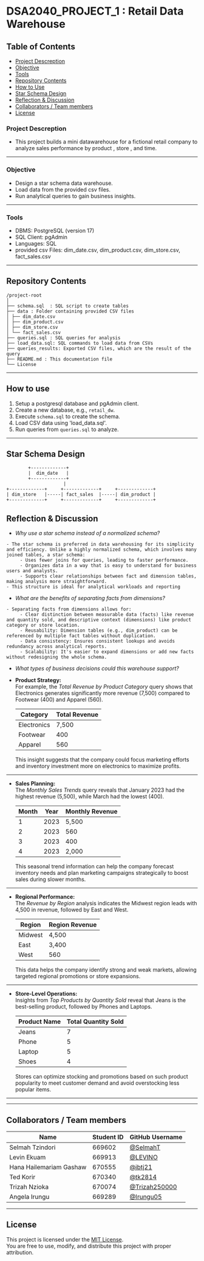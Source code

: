# DSA2040_PROJECT_1 : Retail Data Warehouse
## Table of Contents
- [Project Descreption](#project-descreption)  
- [Objective](#objective)  
- [Tools](#tools)  
- [Repository Contents](#repository-contents)
- [How to Use](#how-to-use)
- [Star Schema Design](#Star-Schema-Design)
- [Reflection & Discussion](#reflection--discussion)  
- [Collaborators / Team members](#collaborators--team-members)  
- [License](#license)  
  
### Project Descreption
- This project builds a mini datawarehouse for a fictional retail company to analyze sales performance by product , store , and time.

---

### Objective
- Design a star schema data warehouse.  
- Load data from the provided csv files.  
- Run analytical queries to gain business insights.

---

### Tools 
- DBMS: PostgreSQL (version 17)  
- SQL Client: pgAdmin  
- Languages: SQL  
- provided csv Files: dim_date.csv, dim_product.csv, dim_store.csv, fact_sales.csv

---

## Repository Contents
```
/project-root
│
├── schema.sql  : SQL script to create tables
├── data : Folder containing provided CSV files
│ ├── dim_date.csv
│ ├── dim_product.csv
│ ├── dim_store.csv
│ └── fact_sales.csv
├── queries.sql : SQL queries for analysis
├── load_data.sql: SQL commands to load data from CSVs
├── queries_results: Exported CSV files, which are the result of the query
├── README.md : This documentation file
└── License
```   
---

## How to use  
1. Setup a postgresql database  and pgAdmin client.  
2. Create a new database, e.g., `retail_dw`.  
3. Execute `schema.sql` to create the schema.  
4. Load CSV data using 'load_data.sql'.  
5. Run queries from `queries.sql` to analyze.

---
## Star Schema Design

```
        +-------------+
        |  dim_date   |
        +-------------+
                     |
+-------------+     +-------------+     +-------------+
| dim_store   |-----| fact_sales  |-----| dim_product |
+-------------+     +-------------+     +-------------+
```

## Reflection & Discussion

- *Why use a star schema instead of a normalized schema?*
```
- The star schema is preferred in data warehousing for its simplicity and efficiency. Unlike a highly normalized schema, which involves many joined tables, a star schema:
     - Uses fewer joins for queries, leading to faster performance.
     - Organizes data in a way that is easy to understand for business users and analysts.
     - Supports clear relationships between fact and dimension tables, making analysis more straightforward.
- This structure is ideal for analytical workloads and reporting
```

- *What are the benefits of separating facts from dimensions?*
```
- Separating facts from dimensions allows for:
     - Clear distinction between measurable data (facts) like revenue and quantity sold, and descriptive context (dimensions) like product category or store location.
     - Reusability: Dimension tables (e.g., dim_product) can be referenced by multiple fact tables without duplication.
     - Data consistency: Ensures consistent lookups and avoids redundancy across analytical reports.
     - Scalability: It's easier to expand dimensions or add new facts without redesigning the whole schema.
```

- *What types of business decisions could this warehouse support?*

- **Product Strategy:**  
  For example, the *Total Revenue by Product Category* query shows that Electronics generates significantly more revenue (7,500) compared to Footwear (400) and Apparel (560).

  | Category    | Total Revenue |
  |-------------|---------------|
  | Electronics | 7,500         |
  | Footwear    | 400           |
  | Apparel     | 560           |

  This insight suggests that the company could focus marketing efforts and inventory investment more on electronics to maximize profits.

---

- **Sales Planning:**  
  The *Monthly Sales Trends* query reveals that January 2023 had the highest revenue (5,500), while March had the lowest (400).

  | Month | Year | Monthly Revenue |
  |-------|------|-----------------|
  | 1     | 2023 | 5,500           |
  | 2     | 2023 | 560             |
  | 3     | 2023 | 400             |
  | 4     | 2023 | 2,000           |

  This seasonal trend information can help the company forecast inventory needs and plan marketing campaigns strategically to boost sales during slower months.

---

- **Regional Performance:**  
  The *Revenue by Region* analysis indicates the Midwest region leads with 4,500 in revenue, followed by East and West.

  | Region  | Region Revenue |
  |---------|----------------|
  | Midwest | 4,500          |
  | East    | 3,400          |
  | West    | 560            |

  This data helps the company identify strong and weak markets, allowing targeted regional promotions or store expansions.

---

- **Store-Level Operations:**  
  Insights from *Top Products by Quantity Sold* reveal that Jeans is the best-selling product, followed by Phones and Laptops.

  | Product Name | Total Quantity Sold |
  |--------------|---------------------|
  | Jeans        | 7                   |
  | Phone        | 5                   |
  | Laptop       | 5                   |
  | Shoes        | 4                   |

  Stores can optimize stocking and promotions based on such product popularity to meet customer demand and avoid overstocking less popular items.

---


---

## Collaborators / Team members
| Name                        | Student ID | GitHub Username                                 |
|-----------------------------|------------|--------------------------------------------------|
| Selmah Tzindori             | 669602     | [@SelmahT](https://github.com/SelmahT)           |
| Levin Ekuam                 | 669913     | [@LEVINO](https://github.com/LEVINO)             |
| Hana Hailemariam Gashaw    | 670555     | [@ibtj21](https://github.com/ibtj21)             |
| Ted Korir                  | 670340     | [@tk2814](https://github.com/tk2814)             |
| Trizah Nzioka              | 670074     | [@Trizah250000](https://github.com/Trizah250000) |
| Angela Irungu              | 669289     | [@Irungu05](https://github.com/Irungu05)         |

---

## License
This project is licensed under the [MIT License](LICENSE).  
You are free to use, modify, and distribute this project with proper attribution.
